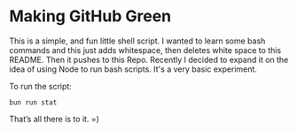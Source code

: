 # Making GitHub Green
This is a simple, and fun little shell script. I wanted to learn some bash commands and this just adds whitespace, then deletes white space to this README. Then it pushes to this Repo. Recently I decided to expand it on the idea of using Node to run bash scripts. It's a very basic experiment.

To run the script:
```
bun run stat
```

That’s all there is to it. =) 
